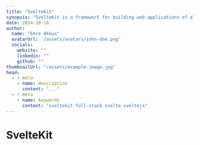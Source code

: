 ```yaml
---
title: "SvelteKit"
synopsis: "SvelteKit is a framework for building web applications of all sizes, with a beautiful development experience and flexible filesystem-based routing."
date: 2024-10-18
author:
  name: "Emre Akkus"
  avatarUrl: '/assets/avatars/john-doe.png'
  socials:
    website: ""
    linkedin: ""
    github: ""
thumbnailUrl: "/assets/example-image.jpg"
head:
  - - meta
    - name: description
      content: "..."
  - - meta
    - name: keywords
      content: "sveltekit full-stack svelte sveltejs"
---
```


# SvelteKit
